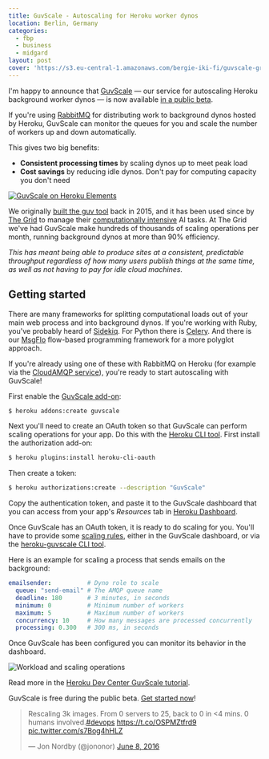 ```yaml
---
title: GuvScale - Autoscaling for Heroku worker dynos
location: Berlin, Germany
categories:
  - fbp
  - business
  - midgard
layout: post
cover: 'https://s3.eu-central-1.amazonaws.com/bergie-iki-fi/guvscale-graph.jpg'
---
```

I'm happy to announce that [GuvScale](https://guvscale.com) &mdash; our service for autoscaling Heroku background worker dynos &mdash; is now available [in a public beta](https://elements.heroku.com/addons/guvscale).

If you're using [RabbitMQ](https://www.rabbitmq.com/) for distributing work to background dynos hosted by Heroku, GuvScale can monitor the queues for you and scale the number of workers up and down automatically.

This gives two big benefits:

* **Consistent processing times** by scaling dynos up to meet peak load
* **Cost savings** by reducing idle dynos. Don't pay for computing capacity you don't need

[![GuvScale on Heroku Elements](https://s3.eu-central-1.amazonaws.com/bergie-iki-fi/guvscale-heroku-elements.png)](https://elements.heroku.com/addons/guvscale)

We originally [built the guv tool](http://www.jonnor.com/2015/11/guv-automatic-scaling/) back in 2015, and it has been used since by [The Grid](https://thegrid.io/) to manage their [computationally intensive](http://libregraphicsworld.org/blog/entry/artificial-intelligence-designs-websites-uses-open-technology-stack) AI tasks. At The Grid we've had GuvScale make hundreds of thousands of scaling operations per month, running background dynos at more than 90% efficiency.

_This has meant being able to produce sites at a consistent, predictable throughput regardless of how many users publish things at the same time, as well as not having to pay for idle cloud machines._

## Getting started

There are many frameworks for splitting computational loads out of your main web process and into background dynos. If you're working with Ruby, you've probably heard of [Sidekiq](http://sidekiq.org/). For Python there is [Celery](http://www.celeryproject.org/). And there is our [MsgFlo](https://msgflo.org/) flow-based programming framework for a more polyglot approach.

If you're already using one of these with RabbitMQ on Heroku (for example via the [CloudAMQP service](https://www.cloudamqp.com)), you're ready to start autoscaling with GuvScale!

First enable the [GuvScale add-on](https://elements.heroku.com/addons/guvscale):

```bash
$ heroku addons:create guvscale
```

Next you'll need to create an OAuth token so that GuvScale can perform scaling operations for your app. Do this with the [Heroku CLI tool](https://devcenter.heroku.com/articles/heroku-cli). First install the authorization add-on:

```bash
$ heroku plugins:install heroku-cli-oauth
```

Then create a token:

```bash
$ heroku authorizations:create --description "GuvScale"
```

Copy the authentication token, and paste it to the GuvScale dashboard that you can access from your app's _Resources_ tab in [Heroku Dashboard](https://dashboard.heroku.com/).

Once GuvScale has an OAuth token, it is ready to do scaling for you. You'll have to provide some [scaling rules](https://devcenter.heroku.com/articles/guvscale#adding-a-guvscale-configuration), either in the GuvScale dashboard, or via the [heroku-guvscale CLI tool](https://github.com/flowhub/heroku-guvscale).

Here is an example for scaling a process that sends emails on the background:

```yaml
emailsender:          # Dyno role to scale
  queue: "send-email" # The AMQP queue name
  deadline: 180       # 3 minutes, in seconds
  minimum: 0          # Minimum number of workers
  maximum: 5          # Maximum number of workers
  concurrency: 10     # How many messages are processed concurrently
  processing: 0.300   # 300 ms, in seconds
```

Once GuvScale has been configured you can monitor its behavior in the dashboard.

![Workload and scaling operations](https://s3.eu-central-1.amazonaws.com/bergie-iki-fi/guvscale-graph.jpg)

Read more in the [Heroku Dev Center GuvScale tutorial](https://devcenter.heroku.com/articles/guvscale).

GuvScale is free during the public beta. [Get started now](https://elements.heroku.com/addons/guvscale)!

<blockquote class="twitter-tweet" data-lang="en"><p lang="en" dir="ltr">Rescaling 3k images. From 0 servers to 25, back to 0 in &lt;4 mins. 0 humans involved.<a href="https://twitter.com/hashtag/devops?src=hash">#devops</a> <a href="https://t.co/OSPMZtfrd9">https://t.co/OSPMZtfrd9</a> <a href="https://t.co/s7Bog4hHLZ">pic.twitter.com/s7Bog4hHLZ</a></p>&mdash; Jon Nordby (@jononor) <a href="https://twitter.com/jononor/status/740652896254054401">June 8, 2016</a></blockquote>
<script async src="//platform.twitter.com/widgets.js" charset="utf-8"></script>
